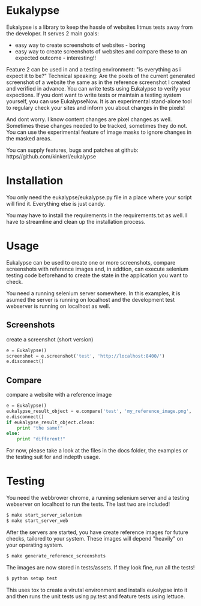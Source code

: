 Eukalypse
===========

Eukalypse is a library to keep the hassle of websites litmus tests away from the developer. It serves 2 main goals:

* easy way to create screenshots of websites - boring
* easy way to create screenshots of websites and compare these to an expected outcome - interesting!! 

Feature 2 can be used in and a testing environment: "is everything as i expect it to be?"
Technical speaking: Are the pixels of the current generated screenshot of a website the same as in the reference screenshot I created and verified in advance.
You can write tests using Eukalypse to verify your expections.
If you dont want to write tests or maintain a testing system yourself, you can use EukalypseNow. 
It is an experimental stand-alone tool to regulary check your sites and inform you about changes in the pixels!

And dont worry. I know content changes are pixel changes as well. Sometimes these changes needed to be tracked, sometimes they do not.
You can use the experimental feature of image masks to ignore changes in the masked areas.

You can supply features, bugs and patches at github: https//github.com/kinkerl/eukalypse


Installation
============

You only need the eukalypse/eukalypse.py file in a place where your script will find it. Everything else is just candy.

You may have to install the requirements in the requirements.txt as well. I have to streamline and clean up the installation process.

Usage
=====

Eukalypse can be used to create one or more screenshots, compare screenshots with reference images and, in addtion, can execute selenium testing code beforehand to create the state in the application you want to check.

You need a running selenium server somewhere. In this examples, it is asumed the server is running on localhost and the development test webserver is running on localhost as well. 

Screenshots
-------------

create a screenshot (short version)
```python
e = Eukalypse()
screenshot = e.screenshot('test', 'http://localhost:8400/')
e.disconnect()
```

Compare 
-----------

compare a website with a reference image
```python
e = Eukalypse()
eukalypse_result_object = e.compare('test', 'my_reference_image.png', 'http://localhost:8400/')
e.disconnect()
if eukalypse_result_object.clean:
    print "the same!"
else:
    print "different!"
```
For now, please take a look at the files in the docs folder, the examples or the testing suit for and indepth usage. 

Testing
==========

You need the webbrower chrome, a running selenium server and a testing webserver on localhost to run the tests. The last two are included! 

```bash
$ make start_server_selenium
$ make start_server_web
```

After the servers are started, you have create reference images for future checks, tailored to your system. These images will depend "heavily" on your operating system.

```bash
$ make generate_reference_screenshots
```

The images are now stored in tests/assets. If they look fine, run all the tests!

```bash
$ python setup test
```

This uses tox to create a virutal environment and installs eukalypse into it and then runs the unit tests using py.test and feature tests using lettuce.
